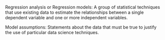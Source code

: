 Regression analysis or Regression models: A group of statistical techniques that use existing data to estimate the relationships between
a single dependent variable and one or more independent variables.

Model assumptions: Statements about the data that must be true to justify the use of particular data science techniques.







